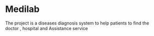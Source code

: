 # Medilab
The project is a diseases diagnosis system to help patients to find the doctor , hospital and Assistance service
